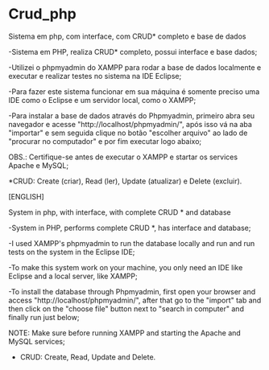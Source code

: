 # Crud_php
Sistema em php, com interface, com CRUD* completo e base de dados

-Sistema em PHP, realiza CRUD* completo, possui interface e base dados;

-Utilizei o phpmyadmin do XAMPP para rodar a base de dados localmente e executar e realizar testes no sistema na IDE Eclipse;

-Para fazer este sistema funcionar em sua máquina é somente preciso uma IDE como o Eclipse e um servidor local, como o XAMPP;

-Para instalar a base de dados através do Phpmyadmin, primeiro abra seu navegador e acesse "http://localhost/phpmyadmin/", após isso vá na aba "importar" e sem seguida clique no botão "escolher arquivo" ao lado de "procurar no computador" e por fim executar logo abaixo;

OBS.: Certifique-se antes de executar o XAMPP e startar os services Apache e MySQL;

*CRUD: Create (criar), Read (ler), Update (atualizar) e Delete (excluir).



[ENGLISH]


System in php, with interface, with complete CRUD * and database

-System in PHP, performs complete CRUD *, has interface and database;

-I used XAMPP's phpmyadmin to run the database locally and run and run tests on the system in the Eclipse IDE;

-To make this system work on your machine, you only need an IDE like Eclipse and a local server, like XAMPP;

-To install the database through Phpmyadmin, first open your browser and access "http://localhost/phpmyadmin/", after that go to the "import" tab and then click on the "choose file" button next to "search in computer" and finally run just below;

NOTE: Make sure before running XAMPP and starting the Apache and MySQL services;

* CRUD: Create, Read, Update and Delete.
